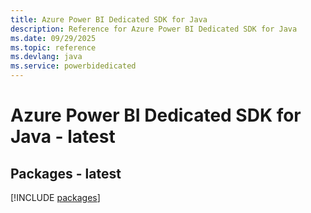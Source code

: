 ```yaml
---
title: Azure Power BI Dedicated SDK for Java
description: Reference for Azure Power BI Dedicated SDK for Java
ms.date: 09/29/2025
ms.topic: reference
ms.devlang: java
ms.service: powerbidedicated
---
```

# Azure Power BI Dedicated SDK for Java - latest
## Packages - latest
[!INCLUDE [packages](power-bi-dedicated-index.md)]